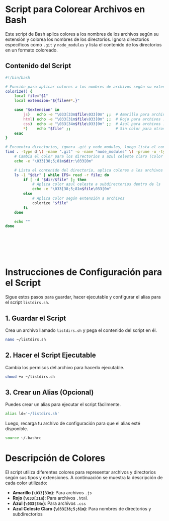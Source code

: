 # Script para Colorear Archivos en Bash

Este script de Bash aplica colores a los nombres de los archivos según su extensión y colorea los nombres de los directorios. Ignora directorios específicos como `.git` y `node_modules` y lista el contenido de los directorios en un formato coloreado.

## Contenido del Script

```bash
#!/bin/bash

# Función para aplicar colores a los nombres de archivos según su extensión
colorize() {
    local file="$1"
    local extension="${file##*.}"

    case "$extension" in
        js)   echo -e "\033[33m$file\033[0m" ;;  # Amarillo para archivos .js
        html) echo -e "\033[31m$file\033[0m" ;;  # Rojo para archivos .html
        css)  echo -e "\033[34m$file\033[0m" ;;  # Azul para archivos .css
        *)    echo "$file" ;;                    # Sin color para otros archivos
    esac
}

# Encuentra directorios, ignora .git y node_modules, luego lista el contenido
find . -type d \( -name ".git" -o -name "node_modules" \) -prune -o -type d -print0 | while IFS= read -r -d '' dir; do
    # Cambia el color para los directorios a azul celeste claro (color #00bfff)
    echo -e "\033[38;5;81m$dir:\033[0m"

    # Lista el contenido del directorio, aplica colores a los archivos
    ls -1 "$dir" | while IFS= read -r file; do
        if [ -d "$dir/$file" ]; then
            # Aplica color azul celeste a subdirectorios dentro de ls
            echo -e "\033[38;5;81m$file\033[0m"
        else
            # Aplica color según extensión a archivos
            colorize "$file"
        fi
    done

    echo ""
done

```

<br><br><br><br>
# Instrucciones de Configuración para el Script

Sigue estos pasos para guardar, hacer ejecutable y configurar el alias para el script `listdirs.sh`.

## 1. Guardar el Script

Crea un archivo llamado `listdirs.sh` y pega el contenido del script en él.

```bash
nano ~/listdirs.sh
```

## 2. Hacer el Script Ejecutable

Cambia los permisos del archivo para hacerlo ejecutable.

```bash
chmod +x ~/listdirs.sh
```

## 3. Crear un Alias (Opcional)

Puedes crear un alias para ejecutar el script fácilmente.

```bash
alias ld='~/listdirs.sh'
```

Luego, recarga tu archivo de configuración para que el alias esté disponible.

```bash
source ~/.bashrc
```

# Descripción de Colores

El script utiliza diferentes colores para representar archivos y directorios según sus tipos y extensiones. A continuación se muestra la descripción de cada color utilizado:

- **Amarillo (`\033[33m`)**: Para archivos `.js`
- **Rojo (`\033[31m`)**: Para archivos `.html`
- **Azul (`\033[34m`)**: Para archivos `.css`
- **Azul Celeste Claro (`\033[38;5;81m`)**: Para nombres de directorios y subdirectorios
